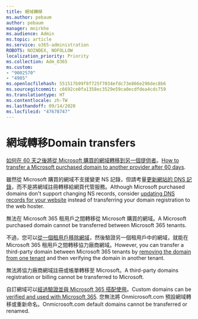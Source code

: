 ```yaml
---
title: 網域轉移
ms.author: pebaum
author: pebaum
manager: mnirkhe
ms.audience: Admin
ms.topic: article
ms.service: o365-administration
ROBOTS: NOINDEX, NOFOLLOW
localization_priority: Priority
ms.collection: Adm_O365
ms.custom:
- "9002570"
- "4985"
ms.openlocfilehash: 551517b99f8f725f7034efdc73e866e296dec8b6
ms.sourcegitcommit: c6692ce0fa1358ec3529e59ca0ecdfdea4cdc759
ms.translationtype: HT
ms.contentlocale: zh-TW
ms.lasthandoff: 09/14/2020
ms.locfileid: "47678747"
---
```

# <a name="domain-transfers"></a><span data-ttu-id="716cd-102">網域轉移</span><span class="sxs-lookup"><span data-stu-id="716cd-102">Domain transfers</span></span>

<span data-ttu-id="716cd-103">[如何在 60 天之後將從 Microsoft 購買的網域轉移到另一個提供者](https://docs.microsoft.com/microsoft-365/admin/get-help-with-domains/transfer-a-domain-from-microsoft-to-another-host)。</span><span class="sxs-lookup"><span data-stu-id="716cd-103">[How to transfer a Microsoft purchased domain to another provider after 60 days](https://docs.microsoft.com/microsoft-365/admin/get-help-with-domains/transfer-a-domain-from-microsoft-to-another-host).</span></span>

<span data-ttu-id="716cd-104">雖然從 Microsoft 購買的網域不支援變更 NS 記錄，但請考量[更新網站的 DNS 記錄](https://docs.microsoft.com/microsoft-365/admin/dns/update-dns-records-to-retain-current-hosting-provider?view=o365-worldwide)，而不是將網域註冊轉移給網頁代管服務。</span><span class="sxs-lookup"><span data-stu-id="716cd-104">Although Microsoft purchased domains don't support changing NS records, consider [updating DNS records for your website](https://docs.microsoft.com/microsoft-365/admin/dns/update-dns-records-to-retain-current-hosting-provider?view=o365-worldwide) instead of transferring your domain registration to the web hoster.</span></span>

<span data-ttu-id="716cd-105">無法在 Microsoft 365 租用戶之間轉移從 Microsoft 購買的網域。</span><span class="sxs-lookup"><span data-stu-id="716cd-105">A Microsoft purchased domain cannot be transferred between Microsoft 365 tenants.</span></span>

<span data-ttu-id="716cd-106">不過，您可以[從一個租用戶移除網域](https://docs.microsoft.com/microsoft-365/admin/get-help-with-domains/remove-a-domain?view=o365-worldwide)，然後驗證另一個租用戶中的網域，就能在 Microsoft 365 租用戶之間轉移協力廠商網域。</span><span class="sxs-lookup"><span data-stu-id="716cd-106">However, you can transfer a third-party domain between Microsoft 365 tenants by [removing the domain from one tenant](https://docs.microsoft.com/microsoft-365/admin/get-help-with-domains/remove-a-domain?view=o365-worldwide) and then verifying the domain in another tenant.</span></span>

<span data-ttu-id="716cd-107">無法將協力廠商網域註冊或帳單轉移至 Microsoft。</span><span class="sxs-lookup"><span data-stu-id="716cd-107">A third-party domains registration or billing cannot be transferred to Microsoft.</span></span>

<span data-ttu-id="716cd-108">自訂網域可以[經過驗證並與 Microsoft 365 搭配使用](https://docs.microsoft.com/microsoft-365/admin/setup/add-domain?view=o365-worldwide)。</span><span class="sxs-lookup"><span data-stu-id="716cd-108">Custom domains can be  [verified and used with Microsoft 365](https://docs.microsoft.com/microsoft-365/admin/setup/add-domain?view=o365-worldwide).</span></span> <span data-ttu-id="716cd-109">您無法將 Onmicrosoft.com 預設網域轉移或重新命名。</span><span class="sxs-lookup"><span data-stu-id="716cd-109">Onmicrosoft.com default domains cannot be transferred or renamed.</span></span>
